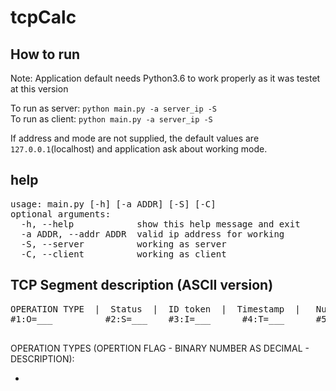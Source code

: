 # tcpCalc

## How to run
Note: Application default needs Python3.6 to work properly as it was testet at this version

To run as server: `python main.py -a server_ip -S` <br>
To run as client: `python main.py -a server_ip -S`

If address and mode are not supplied, the default values are `127.0.0.1`(localhost) and application ask about working mode.

## help
<pre>
usage: main.py [-h] [-a ADDR] [-S] [-C]
optional arguments:
  -h, --help            show this help message and exit
  -a ADDR, --addr ADDR  valid ip address for working
  -S, --server          working as server
  -C, --client          working as client
</pre>

## TCP Segment description (ASCII version)

<pre>
OPERATION TYPE  |  Status  |  ID token  |  Timestamp  |   NumberA   |   NumberB   |   Result
#1:O=___          #2:S=___    #3:I=___      #4:T=___      #5:A=___      #6:B=___     #7:R=___

</pre>

OPERATION TYPES (OPERTION FLAG - BINARY NUMBER AS DECIMAL - DESCRIPTION):
<ul>
    <li></li>
</ul>
